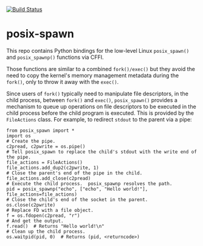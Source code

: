 [![Build Status](https://travis-ci.org/projectcalico/python-posix-spawn.svg?branch=master)](https://travis-ci.org/projectcalico/python-posix-spawn)

posix-spawn
===========

This repo contains Python bindings for the low-level Linux `posix_spawn()` and `posix_spawnp()` 
functions via CFFI.

Those functions are similar to a combined `fork()/exec()` but they avoid the need to copy the
kernel's memory management metadata during the `fork()`, only to throw it away with the `exec()`.

Since users of `fork()` typically need to manipulate file descriptors, in the child process, 
between `fork()` and `exec()`, `posix_spawn()` provides a mechanism to queue up operations on
file descriptors to be executed in the child process before the child program is executed.
This is provided by the `FileActions` class.  For example, to redirect `stdout` to the parent 
via a pipe:

```
from posix_spawn import *
import os
# Create the pipe.
c2pread, c2pwrite = os.pipe()
# Tell posix_spawn to replace the child's stdout with the write end of the pipe.
file_actions = FileActions()
file_actions.add_dup2(c2pwrite, 1)
# Close the parent's end of the pipe in the child.
file_actions.add_close(c2pread)
# Execute the child process.  posix_spawnp resolves the path.
pid = posix_spawnp("echo", ["echo", "Hello world!"], file_actions=file_actions)
# Close the child's end of the socket in the parent.
os.close(c2pwrite)
# Replace FD with a file object.
f = os.fdopen(c2pread, "r")
# And get the output.
f.read()  # Returns "Hello world!\n"
# Clean up the child process.
os.waitpid(pid, 0)  # Returns (pid, <returncode>)
```
